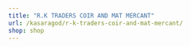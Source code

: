 ```yaml
---
title: "R.K TRADERS COIR AND MAT MERCANT"
url: /kasaragod/r-k-traders-coir-and-mat-mercant/
shop: shop
---
```

